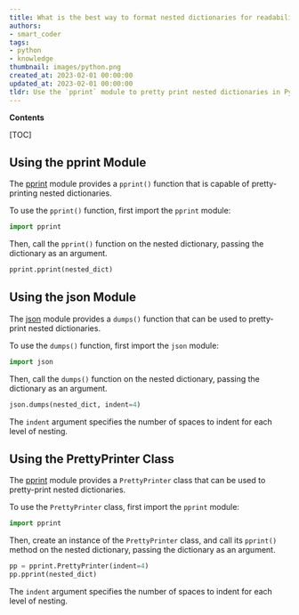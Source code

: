 ```yaml
---
title: What is the best way to format nested dictionaries for readability?
authors:
- smart_coder
tags:
- python
- knowledge
thumbnail: images/python.png
created_at: 2023-02-01 00:00:00
updated_at: 2023-02-01 00:00:00
tldr: Use the `pprint` module to pretty print nested dictionaries in Python.
---
```


**Contents**

[TOC]

## Using the pprint Module

The [pprint](https://docs.python.org/3/library/pprint.html) module provides a `pprint()` function that is capable of pretty-printing nested dictionaries.

To use the `pprint()` function, first import the `pprint` module:

```python
import pprint
```

Then, call the `pprint()` function on the nested dictionary, passing the dictionary as an argument.

```python
pprint.pprint(nested_dict)
```

## Using the json Module

The [json](https://docs.python.org/3/library/json.html) module provides a `dumps()` function that can be used to pretty-print nested dictionaries.

To use the `dumps()` function, first import the `json` module:

```python
import json
```

Then, call the `dumps()` function on the nested dictionary, passing the dictionary as an argument.

```python
json.dumps(nested_dict, indent=4)
```

The `indent` argument specifies the number of spaces to indent for each level of nesting.

## Using the PrettyPrinter Class

The [pprint](https://docs.python.org/3/library/pprint.html) module provides a `PrettyPrinter` class that can be used to pretty-print nested dictionaries.

To use the `PrettyPrinter` class, first import the `pprint` module:

```python
import pprint
```

Then, create an instance of the `PrettyPrinter` class, and call its `pprint()` method on the nested dictionary, passing the dictionary as an argument.

```python
pp = pprint.PrettyPrinter(indent=4)
pp.pprint(nested_dict)
```

The `indent` argument specifies the number of spaces to indent for each level of nesting.
